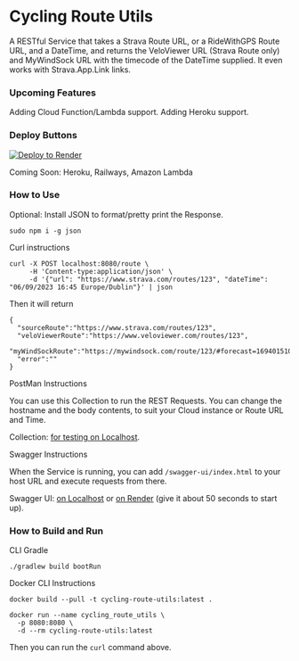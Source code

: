 # Cycling Route Utils

A RESTful Service that takes a Strava Route URL, or a RideWithGPS Route URL, and a DateTime, and returns the VeloViewer
URL (Strava Route only) and MyWindSock URL with the timecode of the DateTime supplied. It even works with
Strava.App.Link links.

### Upcoming Features

Adding Cloud Function/Lambda support.
Adding Heroku support.

### Deploy Buttons

[![Deploy to Render](https://render.com/images/deploy-to-render-button.svg)](https://render.com/deploy?repo=https://github.com/lukegjpotter/CyclingRouteUtils)

Coming Soon: Heroku, Railways, Amazon Lambda

### How to Use

Optional: Install JSON to format/pretty print the Response.

    sudo npm i -g json

Curl instructions

    curl -X POST localhost:8080/route \
         -H 'Content-type:application/json' \
         -d '{"url": "https://www.strava.com/routes/123", "dateTime": "06/09/2023 16:45 Europe/Dublin"}' | json

Then it will return

    {
      "sourceRoute":"https://www.strava.com/routes/123",
      "veloViewerRoute":"https://www.veloviewer.com/routes/123",
      "myWindSockRoute":"https://mywindsock.com/route/123/#forecast=1694015100"
      "error":""
    }

PostMan Instructions

You can use this Collection to run the REST Requests. You can change the hostname and the body contents, to suit your
Cloud instance or Route URL and Time.

Collection: [for testing on Localhost](https://www.postman.com/bold-moon-552911/workspace/cyclingrouteutils/collection/3947605-dfff5988-bae7-479c-9a3d-9045ce20eae1?action=share&creator=3947605).

Swagger Instructions

When the Service is running, you can add `/swagger-ui/index.html` to your host URL and execute requests from there.

Swagger UI: [on Localhost](http://localhost:8080/swagger-ui/index.html)
or [on Render](https://cyclingrouteutils.onrender.com/swagger-ui/index.html)
(give it about 50 seconds to start up).

### How to Build and Run

CLI Gradle

    ./gradlew build bootRun

Docker CLI Instructions

    docker build --pull -t cycling-route-utils:latest .
    
    docker run --name cycling_route_utils \
      -p 8080:8080 \
      -d --rm cycling-route-utils:latest

Then you can run the `curl` command above.
